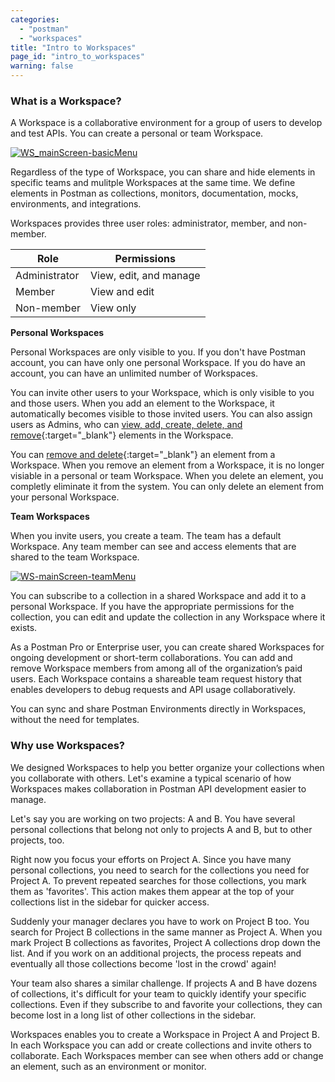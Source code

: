 ```yaml
---
categories:
  - "postman"
  - "workspaces"
title: "Intro to Workspaces"
page_id: "intro_to_workspaces"
warning: false
---
```



### What is a Workspace?

A Workspace is a collaborative environment for a group of users to develop and test APIs. You can create a personal or team Workspace. 

[![WS_mainScreen-basicMenu](https://s3.amazonaws.com/postman-static-getpostman-com/postman-docs/WS-mainScreen-basicMenu.png)](https://s3.amazonaws.com/postman-static-getpostman-com/postman-docs/WS-mainScreen-basicMenu.png)

Regardless of the type of Workspace, you can share and hide elements in specific teams and mulitple Workspaces at the same time. We define elements in Postman as collections, monitors, documentation, mocks, environments, and integrations.

Workspaces provides three user roles: administrator, member, and non-member.


| **Role**  |   **Permissions**   |
| ---   |   ---     | 
| Administrator   |   View, edit, and manage    |
| Member   |  View and edit    | 
| Non-member   |  View only     | 

**Personal Workspaces**

Personal Workspaces are only visible to you. If you don't have Postman account, you can have only one personal Workspace. If you do have an account, you can have an unlimited number of Workspaces.

You can invite other users to your Workspace, which is only visible to you and those users. When you add an element to the Workspace, it automatically becomes visible to those invited users. You can also assign users as Admins, who can [view, add, create, delete, and remove](/docs/postman/workspaces/using_workspaces){:target="_blank"} elements in the Workspace.

You can [remove and delete](/docs/postman/workspaces/using_workspaces){:target="_blank"} an element from a Workspace. When you remove an element from a Workspace, it is no longer visiable in a personal or team Workspace. When you delete an element, you completly eliminate it from the system. You can only delete an element from your personal Workspace.

**Team Workspaces**

When you invite users, you create a team. The team has a default Workspace. Any team member can see and access elements that are shared to the team Workspace. 

[![WS-mainScreen-teamMenu](https://s3.amazonaws.com/postman-static-getpostman-com/postman-docs/WS-mainScreen-teamenu.png)](https://s3.amazonaws.com/postman-static-getpostman-com/postman-docs/WS-mainScreen-teamenu.png)

You can subscribe to a collection in a shared Workspace and add it to a personal Workspace. If you have the appropriate permissions for the collection, you can edit and update the collection in any Workspace where it exists. 

As a Postman Pro or Enterprise user, you can create shared Workspaces for ongoing development or short-term collaborations. You can add and remove Workspace members from among all of the organization’s paid users. Each Workspace contains a shareable team request history that enables developers to debug requests and API usage collaboratively.

You can sync and share Postman Environments directly in Workspaces, without the need for templates.

### Why use Workspaces?

We designed Workspaces to help you better organize your collections when you collaborate with others. Let's examine a typical scenario of how Workspaces makes collaboration in Postman API development easier to manage.

Let's say you are working on two projects: A and B. You have several personal collections that belong not only to projects A and B, but to other projects, too. 

Right now you focus your efforts on Project A. Since you have many personal collections, you need to search for the collections you need for Project A. To prevent repeated searches for those collections, you mark them as 'favorites'. This action makes them appear at the top of your collections list in the sidebar for quicker access.

Suddenly your manager declares you have to work on Project B too. You search for Project B collections in the same manner as Project A. When you mark Project B collections as favorites, Project A collections drop down the list. And if you work on an additional projects, the process repeats and eventually all those collections become 'lost in the crowd' again!

Your team also shares a similar challenge. If projects A and B have dozens of collections, it's difficult for your team to quickly identify your specific collections. Even if they subscribe to and favorite your collections, they can become lost in a long list of other collections in the sidebar.

Workspaces enables you to create a Workspace in Project A and Project B. In each Workspace you can add or create collections and invite others to collaborate. Each Workspaces member can see when others add or change an element, such as an environment or monitor.






















 


